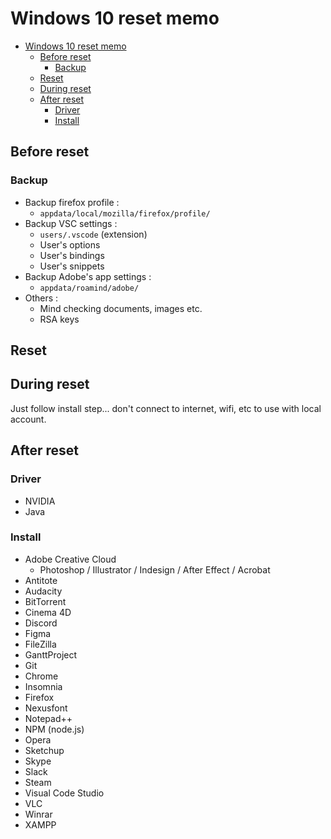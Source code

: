 # Windows 10 reset memo
<!-- TOC -->

- [Windows 10 reset memo](#windows-10-reset-memo)
  - [Before reset](#before-reset)
    - [Backup](#backup)
  - [Reset](#reset)
  - [During reset](#during-reset)
  - [After reset](#after-reset)
    - [Driver](#driver)
    - [Install](#install)

<!-- /TOC -->
## Before reset

### Backup
- Backup firefox profile :
  - `appdata/local/mozilla/firefox/profile/`
- Backup VSC settings :
  - `users/.vscode` (extension)
  - User's options
  - User's bindings
  - User's snippets
- Backup Adobe's app settings :
  - `appdata/roamind/adobe/`
- Others :
  - Mind checking documents, images etc.
  - RSA keys

## Reset


## During reset

Just follow install step... don't connect to internet, wifi, etc to use with local account.

## After reset

### Driver

- NVIDIA
- Java

### Install

- Adobe Creative Cloud
  - Photoshop / Illustrator / Indesign / After Effect / Acrobat
- Antitote
- Audacity
- BitTorrent
- Cinema 4D
- Discord
- Figma
- FileZilla
- GanttProject
- Git
- Chrome
- Insomnia
- Firefox
- Nexusfont
- Notepad++
- NPM (node.js)
- Opera
- Sketchup
- Skype
- Slack
- Steam
- Visual Code Studio
- VLC
- Winrar
- XAMPP